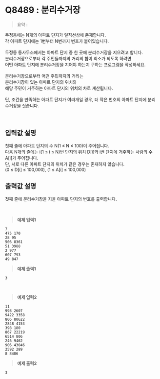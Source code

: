# Q8489 : 분리수거장

> 요약 : 

두정동에는 N개의 아파트 단지가 일직선상에 존재합니다. <br>
각 아파트 단지에는 1번부터 N번까지 번호가 붙어있습니다.<br>
<br>
두정동 동사무소에서는 아파트 단지 중 한 곳에 분리수거장을 지으려고 합니다. <br>
분리수거장으로부터 각 주민들까지의 거리의 합이 최소가 되도록 하려면 <br>
어떤 아파트 단지에 분리수거장을 지어야 하는지 구하는 프로그램을 작성하세요.<br>
<br>
분리수거장으로부터 어떤 주민까지의 거리는 <br>
분리수거장이 있는 아파트 단지의 위치와 <br>
해당 주민이 거주하는 아파트 단지의 위치의 차로 계산됩니다.<br>
<br>
단, 조건을 만족하는 아파트 단지가 여러개일 경우, 더 작은 번호의 아파트 단지에 분리수거장을 짓습니다.<br>
<br><br>

## 입력값 설명
첫째 줄에 아파트 단지의 수 N(1 ≤ N ≤ 100)이 주어집니다.
<br>
다음 N개의 줄에는 i(1 ≤ i ≤ N)번 단지의 위치 D[i]와 i번 단지에 거주하는 사람의 수 A[i]가 주어집니다.<br>
단, 서로 다른 아파트 단지의 위치가 같은 경우는 존재하지 않습니다.<br>
(0 ≤ D[i] ≤ 100,000), (1 ≤ A[i] ≤ 100,000)<br>


## 출력값 설명
첫째 줄에 분리수거장을 지을 아파트 단지의 번호를 출력합니다.<br>
<br><br>

> **예제 입력1**
```
7
475 170
28 95
506 8361
51 3988
2 977
607 793
49 847
```

> **예제 출력1**
```
3
```
<br>

> **예제 입력2**
```
11
998 2607
9422 3358
806 80622
2848 4153
398 180
867 22219
6514 806
246 9462
906 43046
2592 289
8 8486
```

> **예제 출력2**
```
3
```